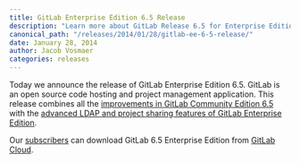 ```yaml
---
title: GitLab Enterprise Edition 6.5 Release
description: "Learn more about GitLab Release 6.5 for Enterprise Edition (EE)"
canonical_path: "/releases/2014/01/28/gitlab-ee-6-5-release/"
date: January 28, 2014
author: Jacob Vosmaer
categories: releases
---
```


Today we announce the release of GitLab Enterprise Edition 6.5. 
GitLab is an open source code hosting and project management application.
This release combines all the [improvements in GitLab Community Edition 6.5](/releases/2014/01/21/gitlab-ce-6-dot-5-released/) with the [advanced LDAP and project sharing features of GitLab Enterprise Edition](https://www.gitlab.com/gitlab-ee/).

Our [subscribers](https://www.gitlab.com/subscription/) can download GitLab 6.5 Enterprise Edition from [GitLab Cloud](https://gitlab.com).
